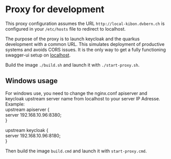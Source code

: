 # Proxy for development

This proxy configuration assumes the URL `http://local-kibon.dvbern.ch` is configured in your `/etc/hosts` file to
redirect to localhost.

The purpose of the proxy is to launch keycloak and the quarkus development with a common URL. This simulates deployment
of productive systems and avoids CORS issues.
It is the only way to get a fully functioning swagger-ui setup on
 [localhost](http://local-kibon.dvbern.ch/api/v1/q/swagger-ui).

Build the image `./build.sh` and launch it with `./start-proxy.sh`.

## Windows usage
For windows use, you need to change the nginx.conf apiserver and keycloak upstream server name from localhost to your server IP Adresse.
<br>
Example:
<br>
upstream apiserver {
<br>
server 192.168.10.96:8380;
<br>
}

upstream keycloak {
<br>
server 192.168.10.96:8180;
<br>
}

Then build the image `build.cmd` and launch it with `start-proxy.cmd`.
